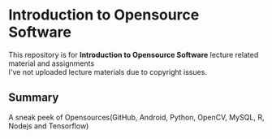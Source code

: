 # Introduction to Opensource Software
This repository is for **Introduction to Opensource Software** lecture related material and assignments  
I've not uploaded lecture materials due to copyright issues.  
  
## Summary
A sneak peek of Opensources(GitHub, Android, Python, OpenCV, MySQL, R, Nodejs and Tensorflow)

